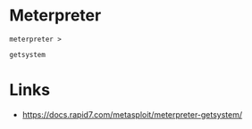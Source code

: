# Meterpreter

```
meterpreter >

getsystem
```

# Links
- https://docs.rapid7.com/metasploit/meterpreter-getsystem/
